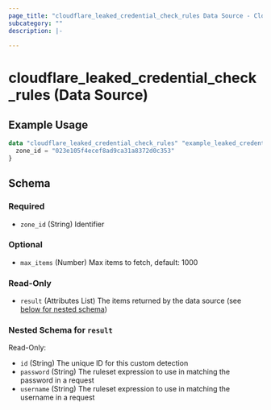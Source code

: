 ```yaml
---
page_title: "cloudflare_leaked_credential_check_rules Data Source - Cloudflare"
subcategory: ""
description: |-
  
---
```


# cloudflare_leaked_credential_check_rules (Data Source)



## Example Usage

```terraform
data "cloudflare_leaked_credential_check_rules" "example_leaked_credential_check_rules" {
  zone_id = "023e105f4ecef8ad9ca31a8372d0c353"
}
```

<!-- schema generated by tfplugindocs -->
## Schema

### Required

- `zone_id` (String) Identifier

### Optional

- `max_items` (Number) Max items to fetch, default: 1000

### Read-Only

- `result` (Attributes List) The items returned by the data source (see [below for nested schema](#nestedatt--result))

<a id="nestedatt--result"></a>
### Nested Schema for `result`

Read-Only:

- `id` (String) The unique ID for this custom detection
- `password` (String) The ruleset expression to use in matching the password in a request
- `username` (String) The ruleset expression to use in matching the username in a request


